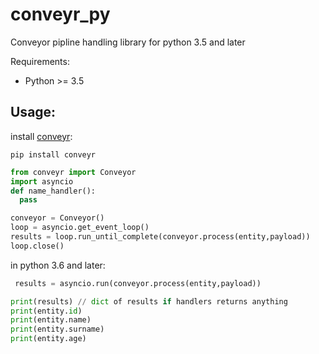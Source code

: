 # conveyr_py
Conveyor pipline handling library for python 3.5 and later

Requirements:
* Python >= 3.5

## Usage:
install [conveyr](https://pypi.org/project/conveyr/):

`pip install conveyr`


```py
from conveyr import Conveyor
import asyncio
def name_handler():
  pass

conveyor = Conveyor()
loop = asyncio.get_event_loop()
results = loop.run_until_complete(conveyor.process(entity,payload)) 
loop.close()
```
in python 3.6 and later:
```py
 results = asyncio.run(conveyor.process(entity,payload))
```
```py
print(results) // dict of results if handlers returns anything
print(entity.id)
print(entity.name)
print(entity.surname)
print(entity.age)
```
